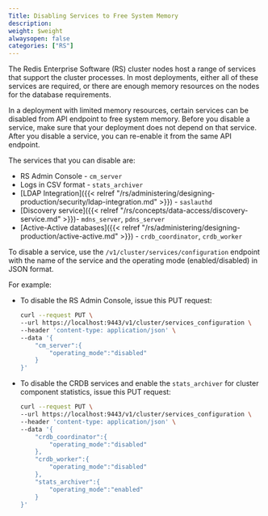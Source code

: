 ```yaml
---
Title: Disabling Services to Free System Memory
description: 
weight: $weight
alwaysopen: false
categories: ["RS"]
---
```

The Redis Enterprise Software (RS) cluster nodes host a range of services that support the cluster processes.
In most deployments, either all of these services are required,
or there are enough memory resources on the nodes for the database requirements.

In a deployment with limited memory resources, certain services can be disabled from API endpoint to free system memory.
Before you disable a service, make sure that your deployment does not depend on that service.
After you disable a service, you can re-enable it from the same API endpoint.

The services that you can disable are:

- RS Admin Console - `cm_server`
- Logs in CSV format - `stats_archiver`
- [LDAP
Integration]({{< relref "/rs/administering/designing-production/security/ldap-integration.md" >}}) - `saslauthd`
- [Discovery service]({{< relref "/rs/concepts/data-access/discovery-service.md" >}})- `mdns_server`, `pdns_server`
- [Active-Active databases]({{< relref "/rs/administering/designing-production/active-active.md" >}}) - `crdb_coordinator`, `crdb_worker`

To disable a service, use the `/v1/cluster/services/configuration` endpoint
with the name of the service and the operating mode (enabled/disabled) in JSON format.

For example:

- To disable the RS Admin Console, issue this PUT request:

    ```sh
    curl --request PUT \
    --url https://localhost:9443/v1/cluster/services_configuration \
    --header 'content-type: application/json' \
    --data '{
        "cm_server":{
            "operating_mode":"disabled"
        }
    }'
    ```

- To disable the CRDB services and enable the `stats_archiver` for cluster component statistics, issue this PUT request:

    ```sh
    curl --request PUT \
    --url https://localhost:9443/v1/cluster/services_configuration \
    --header 'content-type: application/json' \
    --data '{
        "crdb_coordinator":{
            "operating_mode":"disabled"
        },
        "crdb_worker":{
            "operating_mode":"disabled"
        },
        "stats_archiver":{
            "operating_mode":"enabled"
        }
    }'
    ```
